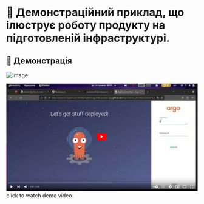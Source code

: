 
# 🚀 Демонстраційний приклад, що ілюструє роботу продукту на підготовленій інфраструктурі.

## **🎥 Демонстрація**

![Image](.demo/../../.demo/2git.gif)

[![Alt text for your video](.demo/thumbnail2.png)](https://www.youtube.com/watch?v=l5fBukypJy4) click to watch demo video.
